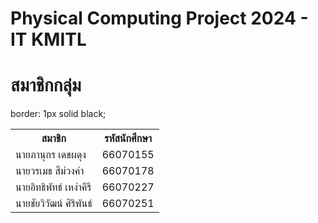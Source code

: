 # Physical Computing Project 2024 - IT KMITL

# สมาชิกกลุ่ม
<table style="width:100%">
  border: 1px solid black;
  <tr>
    <th>สมาชิก</th>
    <th>รหัสนักศึกษา</th>
  </tr>
  <tr>
    <td> นายภานุกร เดชผดุง </td>
    <td> 66070155 </td>
  </tr>
  <tr>
    <td> นายวรเมธ สีม่วงคำ </td>
    <td> 66070178 </td>
  </tr>
  <tr>
    <td> นายอิทธิพัทธ์ เหง่าคีรี </td>
    <td> 66070227 </td>
  </tr>
  <tr>
    <td> นายชัยวิวัฒน์ ศิริพันธ์ </td>
    <td> 66070251 </td>
  </tr>
</table>

